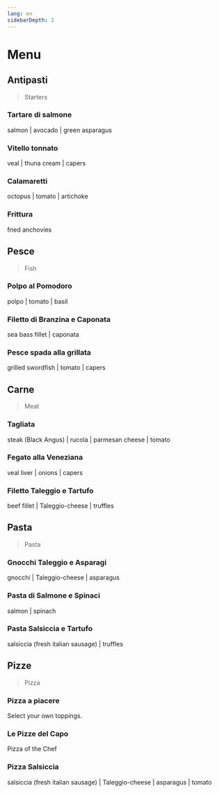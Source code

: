 ```yaml
---
lang: en
sidebarDepth: 2
---
```


# Menu

## Antipasti

> Starters

### Tartare di salmone

salmon | avocado | green asparagus

### Vitello tonnato

veal | thuna cream | capers

### Calamaretti

octopus | tomato | artichoke

### Frittura

fried anchovies

## Pesce

> Fish

### Polpo al Pomodoro

polpo | tomato | basil

### Filetto di Branzina e Caponata

sea bass fillet | caponata

### Pesce spada alla grillata

grilled swordfish | tomato | capers

## Carne

> Meat

### Tagliata

steak (Black Angus) | rucola | parmesan cheese | tomato

### Fegato alla Veneziana

veal liver | onions | capers

### Filetto Taleggio e Tartufo

beef fillet | Taleggio-cheese | truffles

## Pasta

> Pasta

### Gnocchi Taleggio e Asparagi

gnocchi | Taleggio-cheese | asparagus

### Pasta di Salmone e Spinaci

salmon | spinach

### Pasta Salsiccia e Tartufo

salsiccia (fresh italian sausage) | truffles

## Pizze

> Pizza

### Pizza a piacere

Select your own toppings.

### Le Pizze del Capo

Pizza of the Chef

### Pizza Salsiccia

salsiccia (fresh italian sausage) | Taleggio-cheese | asparagus | tomato
